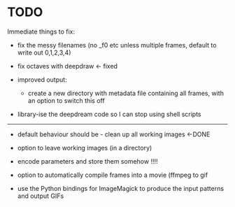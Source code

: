 TODO
====

Immediate things to fix:

* fix the messy filenames (no _f0 etc unless multiple frames, default
  to write out 0,1,2,3,4)

* fix octaves with deepdraw <- fixed

* improved output:
  - create a new directory with metadata file containing all frames,
  with an option to switch this off

* library-ise the deepdream code so I can stop using shell scripts

--------------

* default behaviour should be - clean up all working images <-DONE

* option to leave working images (in a directory)

* encode parameters and store them somehow !!!!

* option to automatically compile frames into a movie (ffmpeg to gif




* use the Python bindings for ImageMagick to produce the input
  patterns and output GIFs
